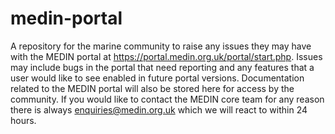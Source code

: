 # medin-portal
A repository for the marine community to raise any issues they may have with the MEDIN portal at https://portal.medin.org.uk/portal/start.php. 
Issues may include bugs in the portal that need reporting and any features that a user would like to see enabled in future portal versions.
Documentation related to the MEDIN portal will also be stored here for access by the community. If you would like to contact the MEDIN core team for any reason there is always enquiries@medin.org.uk which we will react to within 24 hours.

